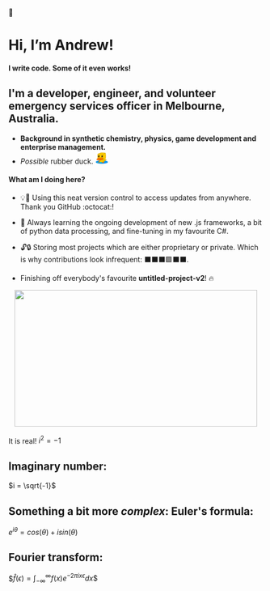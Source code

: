 👋
# Hi, I’m Andrew!

#### I write code. Some of it even works!
## I'm a developer, engineer, and volunteer emergency services officer in Melbourne, Australia.
- **Background in synthetic chemistry, physics, game development and enterprise management.**
- *Possible* rubber duck. <img src="https://github.com/AndrewKhassapov/AndrewKhassapov/blob/main/rubber-duck-transparent.png" width="25" height="25"/>

#### What am I doing here?

- 💡🧠 Using this neat version control to access updates from anywhere.
Thank you GitHub :octocat:!

- 🌱 Always learning the ongoing development of new .js frameworks, a bit of python data processing, and fine-tuning in my favourite C#.

- 🔓🔒 Storing most projects which are either proprietary or private. Which is why contributions look infrequent: ⬛⬛⬛🟩⬛⬛.

- Finishing off everybody's favourite **untitled-project-v2**! 🔥

<div align="center">
<img src="https://github.com/AndrewKhassapov/AndrewKhassapov/blob/main/profile.gif" width="480" height="270"/>
</div>

It is real! $i^{2} = -1$

## Imaginary number:
$i = \sqrt{-1}$

## Something a bit more *complex*: Euler's formula:
$e^{i\theta} = cos(\theta) + isin(\theta)$

## Fourier transform:
$$\hat{f}(\epsilon) = \int_{-\infty}^{\infty} f(x)e^{-2\pi ix\epsilon} dx \$$

<!---
AndrewKhassapov/AndrewKhassapov is a ✨ special ✨ repository because its `README.md` (this file) appears on your GitHub profile.
You can click the Preview link to take a look at your changes.
--->
